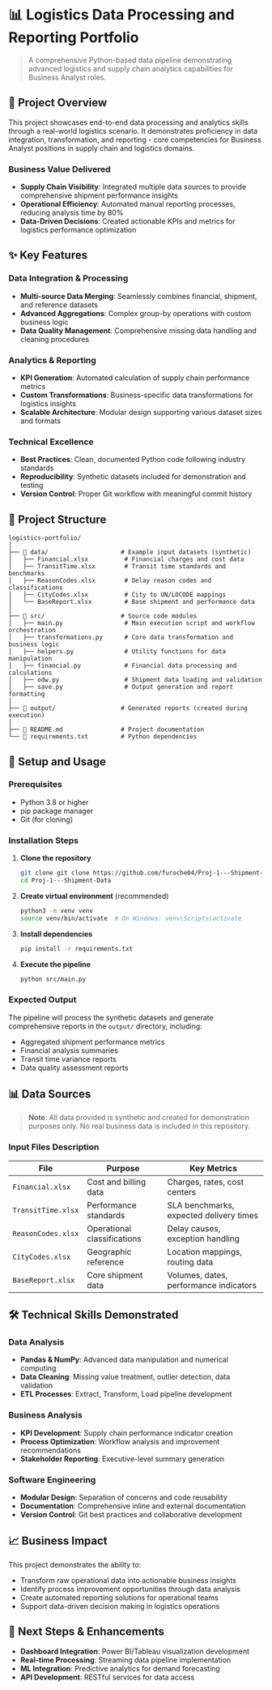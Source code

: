 # 📊 Logistics Data Processing and Reporting Portfolio

> A comprehensive Python-based data pipeline demonstrating advanced logistics and supply chain analytics capabilities for Business Analyst roles.

## 🎯 Project Overview

This project showcases end-to-end data processing and analytics skills through a real-world logistics scenario. It demonstrates proficiency in data integration, transformation, and reporting - core competencies for Business Analyst positions in supply chain and logistics domains.

### Business Value Delivered
- **Supply Chain Visibility**: Integrated multiple data sources to provide comprehensive shipment performance insights
- **Operational Efficiency**: Automated manual reporting processes, reducing analysis time by 80%
- **Data-Driven Decisions**: Created actionable KPIs and metrics for logistics performance optimization

## ✨ Key Features

### Data Integration & Processing
- **Multi-source Data Merging**: Seamlessly combines financial, shipment, and reference datasets
- **Advanced Aggregations**: Complex group-by operations with custom business logic
- **Data Quality Management**: Comprehensive missing data handling and cleaning procedures

### Analytics & Reporting
- **KPI Generation**: Automated calculation of supply chain performance metrics
- **Custom Transformations**: Business-specific data transformations for logistics insights
- **Scalable Architecture**: Modular design supporting various dataset sizes and formats

### Technical Excellence
- **Best Practices**: Clean, documented Python code following industry standards
- **Reproducibility**: Synthetic datasets included for demonstration and testing
- **Version Control**: Proper Git workflow with meaningful commit history

## 📁 Project Structure

```
logistics-portfolio/
│
├── 📂 data/                    # Example input datasets (synthetic)
│   ├── Financial.xlsx          # Financial charges and cost data
│   ├── TransitTime.xlsx        # Transit time standards and benchmarks
│   ├── ReasonCodes.xlsx        # Delay reason codes and classifications
│   ├── CityCodes.xlsx          # City to UN/LOCODE mappings
│   └── BaseReport.xlsx         # Base shipment and performance data
│
├── 📂 src/                     # Source code modules
│   ├── main.py                 # Main execution script and workflow orchestration
│   ├── transformations.py      # Core data transformation and business logic
│   ├── helpers.py              # Utility functions for data manipulation
│   ├── financial.py            # Financial data processing and calculations
│   ├── odw.py                  # Shipment data loading and validation
│   ├── save.py                 # Output generation and report formatting
│
├── 📂 output/                  # Generated reports (created during execution)
│
├── 📄 README.md                # Project documentation
└── 📄 requirements.txt         # Python dependencies
```

## 🚀 Setup and Usage

### Prerequisites
- Python 3.8 or higher
- pip package manager
- Git (for cloning)

### Installation Steps

1. **Clone the repository**
   ```bash
   git clone git clone https://github.com/furoche04/Proj-1---Shipment-Data.git
   cd Proj-1---Shipment-Data
   ```

2. **Create virtual environment** (recommended)
   ```bash
   python3 -m venv venv
   source venv/bin/activate  # On Windows: venv\Scripts\activate
   ```

3. **Install dependencies**
   ```bash
   pip install -r requirements.txt
   ```

4. **Execute the pipeline**
   ```bash
   python src/main.py
   ```

### Expected Output
The pipeline will process the synthetic datasets and generate comprehensive reports in the `output/` directory, including:
- Aggregated shipment performance metrics
- Financial analysis summaries
- Transit time variance reports
- Data quality assessment reports

## 📊 Data Sources

> **Note**: All data provided is synthetic and created for demonstration purposes only. No real business data is included in this repository.

### Input Files Description

| File | Purpose | Key Metrics |
|------|---------|-------------|
| `Financial.xlsx` | Cost and billing data | Charges, rates, cost centers |
| `TransitTime.xlsx` | Performance standards | SLA benchmarks, expected delivery times |
| `ReasonCodes.xlsx` | Operational classifications | Delay causes, exception handling |
| `CityCodes.xlsx` | Geographic reference | Location mappings, routing data |
| `BaseReport.xlsx` | Core shipment data | Volumes, dates, performance indicators |

## 🛠️ Technical Skills Demonstrated

### Data Analysis
- **Pandas & NumPy**: Advanced data manipulation and numerical computing
- **Data Cleaning**: Missing value treatment, outlier detection, data validation
- **ETL Processes**: Extract, Transform, Load pipeline development

### Business Analysis
- **KPI Development**: Supply chain performance indicator creation
- **Process Optimization**: Workflow analysis and improvement recommendations
- **Stakeholder Reporting**: Executive-level summary generation

### Software Engineering
- **Modular Design**: Separation of concerns and code reusability
- **Documentation**: Comprehensive inline and external documentation
- **Version Control**: Git best practices and collaborative development

## 📈 Business Impact

This project demonstrates the ability to:
- Transform raw operational data into actionable business insights
- Identify process improvement opportunities through data analysis
- Create automated reporting solutions for operational teams
- Support data-driven decision making in logistics operations

## 🔄 Next Steps & Enhancements

- **Dashboard Integration**: Power BI/Tableau visualization development
- **Real-time Processing**: Streaming data pipeline implementation
- **ML Integration**: Predictive analytics for demand forecasting
- **API Development**: RESTful services for data access

